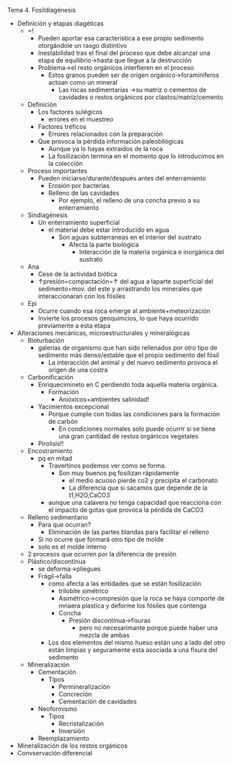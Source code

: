 Tema 4. Fosildiagénesis
- Definición y etapas diagéticas
	- =!
		- Pueden aportar esa característica a ese propio sedimento otorgándole un rasgo distintivo
		- Inestabilidad tras el final del proceso que debe alcanzar una etapa de equilibrio→hasta  que llegue a la destrucción
		- Problema→el resto orgánicos interfieren en el proceso
			- Estos granos pueden ser de origen orgánico→foraminiferos actúan como un  mineral
				- Las rocas sedimentarias →su matriz o cementos de cavidades o restos orgánicos por clastos/matriz/cemento
	- Definición
		- Los factores  sulégicos
			- errores en  el muestreo
		- Factores tréficos
			- Errores relacionados con la  preparación
		- Que provoca la pérdida información  paleobilógicas
			- Aunque ya lo hayas extraidos de   la roca
			- La  fosilización  termina en  el momento  que lo introducimos en  la colección
	- Proceso importantes
		- Pueden iniciarse/durante/después antes del enterramiento
			- Erosión por bacterias
			- Relleno de las cavidades
				- Por ejemplo, el relleno  de una concha previo a su enterramiento
	- Sindiagénesis
		- Un enterramiento superficial
			- el material debe estar introducido en agua
				- Son aguas subterraneas en el interior del sustrato
					- Afecta la  parte biológica
						- Interacción de  la materia orgánica e inorgánica del sustrato
	- Ana
		- Cese  de la actividad biótica
		- ↑presión=compactación=↑ del agua  a  laparte superficial del sedimento=mov. del este y arrastrando  los minerales que interaccionaran con  los fósiles
	- Epi
		- Ocurre cuando esa  roca emerge al ambiente+meteorización
		- Invierte los procesos geoquímcios, lo que haya ocurrido previamente a esta etapa
- Alteraciones mecánicas, microestructurales y mineralógicas
	- Bioturbación
		- galerías  de organismo que han sido rellenados por otro tipo de sedimento más denso/estable que el propio  sedimento  del fósil
			- La interacción del animal y del  nuevo sedimento provoca  el origen de una costra
	- Carbonificación
		- Enriquecimineto en C perdiendo  toda aquella materia orgánica.
			- Formación
				- Anióxicos+ambientes salinidad!
		- Yacimientos excepcional
			- Porque cumple con todas las condiciones para la formación de carbón
				- En condiciones normales solo puede ocurrir si se tiene una gran cantidad de restos orgánicos vegetales
		- Pirolisis!!
	- Encostramiento
		- pq en mitad
			- Travertinos podemos ver  como se forma.
				- Son muy buenos pq fosilizan rápidamente
					- el medio acuoso pierde co2 y precipita el carbonato
					- La diferencia que si sacamos que depende de la t1,H2O,CaCO3
			- aunque una calavera no tenga capacidad que reacciona con  el impacto de gotas que provoca la pérdida de CaCO3
	- Relleno sedimentario
		- Para que ocurran?
			- Eliminación de las partes  blandas para facilitar el relleno
		- Si no ocurre que formará otro tipo de molde 
		- solo es el molde interno
	- 2 procesos que ocurren por la diferencia de presión
	- Plástico/discontinua
		- se deforma→pliegues
		- Frágil→falla
			- como afecta  a las entidades que se están fosilización
				- trilobite simétrico
				- Asimétrico→compresión que la roca se haya comporte de mnaera plastica y deforme los fósiles que contenga
				- Concha
					- Presión discontinua→fisuras
						- pero no necesarimante porque puede haber una mezcla de ambas
			- Los dos elementos del mismo hueso están uno a lado del otro están limpias y seguramente esta asociada a una fisura del sedimento
	- Mineralización
		- Cementación
			- Tipos
				- Permineralización
				- Concreción
				- Cementación de cavidades
		- Neoformismo
			- Tipos
				- Recristalización
				- Inversión
		- Reemplazamiento
- Mineralización de los restos orgánicos
- Convservación diferencial